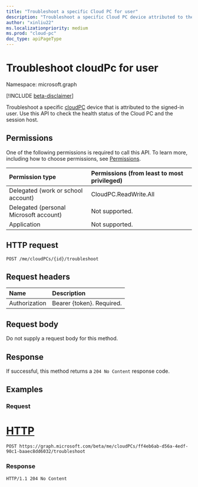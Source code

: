 ```yaml
---
title: "Troubleshoot a specific Cloud PC for user"
description: "Troubleshoot a specific Cloud PC device attributed to the signed-in user. Use this API to check the health status of the Cloud PC."
author: "xinliu22"
ms.localizationpriority: medium
ms.prod: "cloud-pc"
doc_type: apiPageType
---
```


# Troubleshoot cloudPc for user

Namespace: microsoft.graph

[!INCLUDE [beta-disclaimer](../../includes/beta-disclaimer.md)]

Troubleshoot a specific [cloudPC](../resources/cloudpc.md) device that is attributed to the signed-in user. Use this API to check the health status of the Cloud PC and the session host.

## Permissions

One of the following permissions is required to call this API. To learn more, including how to choose permissions, see [Permissions](/graph/permissions-reference).

| Permission type                        | Permissions (from least to most privileged) |
| :------------------------------------- | :------------------------------------------ |
| Delegated (work or school account)     | CloudPC.ReadWrite.All                       |
| Delegated (personal Microsoft account) | Not supported.                              |
| Application                            | Not supported.                              |

## HTTP request

<!-- {
  "blockType": "ignored"
}
-->

``` http
POST /me/cloudPCs/{id}/troubleshoot
```

## Request headers

| Name          | Description               |
| :------------ | :------------------------ |
| Authorization | Bearer {token}. Required. |

## Request body

Do not supply a request body for this method.

## Response

If successful, this method returns a `204 No Content` response code.

## Examples

### Request


# [HTTP](#tab/http)
<!-- {
  "blockType": "request",
  "name": "troubleshoot_cloudpc"
}
-->

``` http
POST https://graph.microsoft.com/beta/me/cloudPCs/ff4eb6ab-d56a-4edf-90c1-baaec8dd6032/troubleshoot
```

### Response

<!-- {
  "blockType": "response",
  "truncated": true
}
-->

``` http
HTTP/1.1 204 No Content
```
